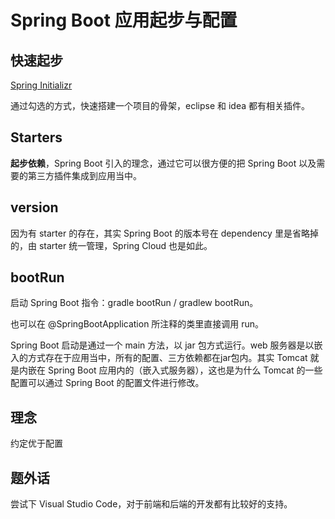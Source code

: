 # Spring Boot 应用起步与配置

## 快速起步

[Spring Initializr](https://start.spring.io/)

通过勾选的方式，快速搭建一个项目的骨架，eclipse 和 idea 都有相关插件。

## Starters

**起步依赖**，Spring Boot 引入的理念，通过它可以很方便的把 Spring Boot 以及需要的第三方插件集成到应用当中。

## version

因为有 starter 的存在，其实 Spring Boot 的版本号在 dependency 里是省略掉的，由 starter 统一管理，Spring Cloud 也是如此。

## bootRun

启动 Spring Boot 指令：gradle bootRun / gradlew bootRun。

也可以在 @SpringBootApplication 所注释的类里直接调用 run。

Spring Boot 启动是通过一个 main 方法，以 jar 包方式运行。web 服务器是以嵌入的方式存在于应用当中，所有的配置、三方依赖都在jar包内。其实 Tomcat 就是内嵌在 Spring Boot 应用内的（嵌入式服务器），这也是为什么 Tomcat 的一些配置可以通过 Spring Boot 的配置文件进行修改。

## 理念

约定优于配置

## 题外话

尝试下 Visual Studio Code，对于前端和后端的开发都有比较好的支持。